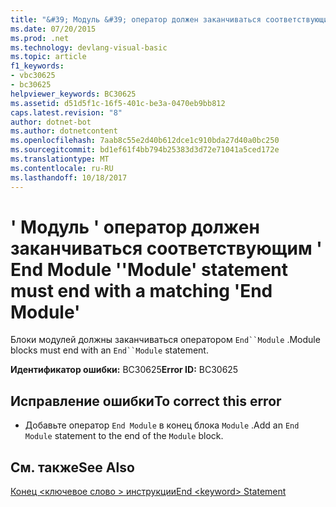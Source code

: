```yaml
---
title: "&#39; Модуль &#39; оператор должен заканчиваться соответствующим &#39; End Module &#39;"
ms.date: 07/20/2015
ms.prod: .net
ms.technology: devlang-visual-basic
ms.topic: article
f1_keywords:
- vbc30625
- bc30625
helpviewer_keywords: BC30625
ms.assetid: d51d5f1c-16f5-401c-be3a-0470eb9bb812
caps.latest.revision: "8"
author: dotnet-bot
ms.author: dotnetcontent
ms.openlocfilehash: 7aab8c55e2d40b612dce1c910bda27d40a0bc250
ms.sourcegitcommit: bd1ef61f4bb794b25383d3d72e71041a5ced172e
ms.translationtype: MT
ms.contentlocale: ru-RU
ms.lasthandoff: 10/18/2017
---
```

# <a name="39module39-statement-must-end-with-a-matching-39end-module39"></a><span data-ttu-id="f07ae-102">&#39; Модуль &#39; оператор должен заканчиваться соответствующим &#39; End Module &#39;</span><span class="sxs-lookup"><span data-stu-id="f07ae-102">&#39;Module&#39; statement must end with a matching &#39;End Module&#39;</span></span>
<span data-ttu-id="f07ae-103">Блоки модулей должны заканчиваться оператором `End``Module` .</span><span class="sxs-lookup"><span data-stu-id="f07ae-103">Module blocks must end with an `End``Module` statement.</span></span>  
  
 <span data-ttu-id="f07ae-104">**Идентификатор ошибки:** BC30625</span><span class="sxs-lookup"><span data-stu-id="f07ae-104">**Error ID:** BC30625</span></span>  
  
## <a name="to-correct-this-error"></a><span data-ttu-id="f07ae-105">Исправление ошибки</span><span class="sxs-lookup"><span data-stu-id="f07ae-105">To correct this error</span></span>  
  
-   <span data-ttu-id="f07ae-106">Добавьте оператор `End Module` в конец блока `Module` .</span><span class="sxs-lookup"><span data-stu-id="f07ae-106">Add an `End Module` statement to the end of the `Module` block.</span></span>  
  
## <a name="see-also"></a><span data-ttu-id="f07ae-107">См. также</span><span class="sxs-lookup"><span data-stu-id="f07ae-107">See Also</span></span>  
 [<span data-ttu-id="f07ae-108">Конец \<ключевое слово > инструкции</span><span class="sxs-lookup"><span data-stu-id="f07ae-108">End \<keyword> Statement</span></span>](../../visual-basic/language-reference/statements/end-keyword-statement.md)

